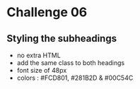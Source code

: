 # Challenge 06

## Styling the subheadings

- no extra HTML
- add the same class to both headings
- font size of 48px
- colors : #FCD801, #281B2D & #00C54C
